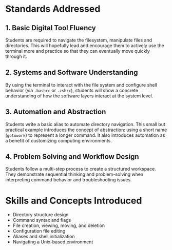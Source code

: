 # Standards Addressed

## 1. Basic Digital Tool Fluency

Students are required to navigate the filesystem, manipulate files and directories.
This will hopefully lead and encourage them to actively use the terminal more and practice so that they can eventually move quickly through it.

## 2. Systems and Software Understanding

By using the terminal to interact with the file system and configure shell behavior (via `.bashrc` or `.zshrc`), students will show a concrete understanding of how the software layers interact at the system level.

## 3. Automation and Abstraction

Students write a basic alias to automate directory navigation.
This small but practical example introduces the concept of abstraction: using a short name (`gotowork`) to represent a longer command.
It also introduces automation as a benefit of customizing computing environments.

## 4. Problem Solving and Workflow Design

Students follow a multi-step process to create a structured workspace.
They demonstrate sequential thinking and problem-solving when interpreting command behavior and troubleshooting issues.

# Skills and Concepts Introduced

- Directory structure design
- Command syntax and flags
- File creation, viewing, moving, and deletion
- Configuration file editing
- Aliases and shell initialization
- Navigating a Unix-based environment
